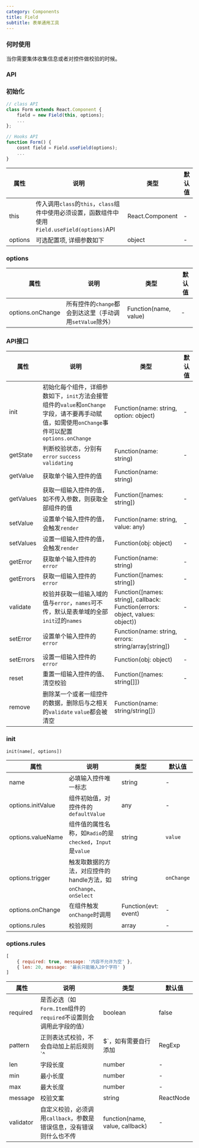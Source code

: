 ```yaml
---
category: Components
title: Field
subtitle: 表单通用工具
---
```


### 何时使用
当你需要集体收集信息或者对控件做校验的时候。

### API

### 初始化

```javascript
// class API
class Form extends React.Component {
	field = new Field(this, options);
	...
};

// Hooks API
function Form() {
	cosnt field = Field.useField(options);
	...
}
```

| 属性 | 说明 | 类型 | 默认值 |
| --- | --- | --- | --- |
| this | 传入调用`class`的`this`，`class`组件中使用必须设置，函数组件中使用`Field.useField(options)`API | React.Component | - |
| options | 可选配置项, 详细参数如下 | object | - |

### options

| 属性 | 说明 | 类型 | 默认值 |
| --- | --- | --- | --- |
| options.onChange | 所有控件的`change`都会到达这里（手动调用`setValue`除外） | Function(name, value) | - |

### API接口

| 属性 | 说明 | 类型 | 默认值 |
| --- | --- | --- | --- |
| init | 初始化每个组件，详细参数如下，`init`方法会接管组件的`value`和`onChange`字段，请不要再手动赋值，如需使用`onChange`事件可以配置`options.onChange` | Function(name: string, option: object) | - |
| getState | 判断校验状态，分别有`error` `success` `validating` | Function(name: string) | - |
| getValue | 获取单个输入控件的值 | Function(name: string) | |
| getValues | 获取一组输入控件的值，如不传入参数，则获取全部组件的值 | Function([names: string]) | - |
| setValue | 设置单个输入控件的值，会触发`render` | Function(name: string, value: any) | - | 
| setValues | 设置一组输入控件的值，会触发`render` | Function(obj: object) | - |
| getError | 获取单个输入控件的`error` | Function(name: string) | - |
| getErrors | 获取一组输入控件的`error` | Function([names: string]) | - |
| validate | 校验并获取一组输入域的值与`error`，`names`可不传，默认是表单域的全部`init`过的`names` | Function([names: string], callback: Function(errors: object, values: object)) | - |
| setError | 设置单个输入控件的`error` | Function(name: string, errors: string/array[string]) | - |
| setErrors | 设置一组输入控件的`error` | Function(obj: object) | - |
| reset | 重置一组输入控件的值、清空校验 | Function([names: string[]]) | - |
| remove | 删除某一个或者一组控件的数据，删除后与之相关的`validate` `value`都会被清空 | Function(name: string/string[]) | 

### init

`init(name[, options])`

| 属性 | 说明 | 类型 | 默认值 |
| --- | --- | --- | --- |
| name | 必填输入控件唯一标志 | string | - |
| options.initValue | 组件初始值，对控件件的`defaultValue` | any | - |
| options.valueName | 组件值的属性名称，如`Radio`的是`checked`，`Input`是`value` | string | `value` |
| options.trigger | 触发取数据的方法，对应控件的handle方法，如`onChange`、`onSelect` | string | `onChange` |
| options.onChange | 在组件触发`onChange`时调用 | Function(evt: event) | - |
| options.rules | 校验规则 | array | - |

### options.rules

```javascript
[
	{ required: true, message: '内容不允许为空' },
	{ len: 20, message: '最长只能输入20个字符' }
]
```

| 属性 | 说明 | 类型 | 默认值 |
| --- | --- | --- | --- |
| required | 是否必选（如`Form.Item`组件的`required`不设置则会调用此字段的值） | boolean | false |
| pattern | 正则表达式校验，不会自动加上前后规则`^|$`，如有需要自行添加 | RegExp | - |
| len | 字段长度 | number | - |
| min | 最小长度 | number | - |
| max | 最大长度 | number | - |
| message | 校验文案 | string|ReactNode | - |
| validator | 自定义校验，必须调用`callback`，参数是错误信息，没有错误则什么也不传 | function(name, value, callback) | - | 

